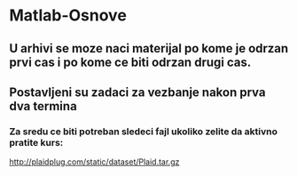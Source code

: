 # Matlab-Osnove

## U arhivi se moze naci materijal po kome je odrzan prvi cas i po kome ce biti odrzan drugi cas.
## Postavljeni su zadaci za vezbanje nakon prva dva termina

### Za sredu ce biti potreban sledeci fajl ukoliko zelite da aktivno pratite kurs:
http://plaidplug.com/static/dataset/Plaid.tar.gz
